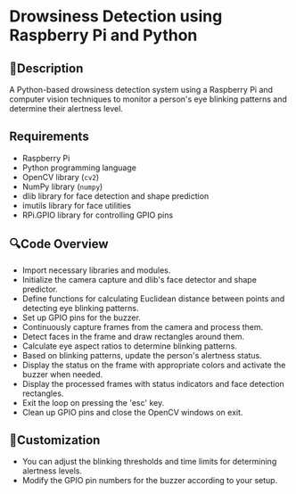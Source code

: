 # Drowsiness Detection using Raspberry Pi and Python

## 🚀Description
A Python-based drowsiness detection system using a Raspberry Pi and computer vision techniques to monitor a person's eye blinking patterns and determine their alertness level.

## Requirements
- Raspberry Pi
- Python programming language
- OpenCV library (`cv2`)
- NumPy library (`numpy`)
- dlib library for face detection and shape prediction
- imutils library for face utilities
- RPi.GPIO library for controlling GPIO pins

## 🔍Code Overview
- Import necessary libraries and modules.
- Initialize the camera capture and dlib's face detector and shape predictor.
- Define functions for calculating Euclidean distance between points and detecting eye blinking patterns.
- Set up GPIO pins for the buzzer.
- Continuously capture frames from the camera and process them.
- Detect faces in the frame and draw rectangles around them.
- Calculate eye aspect ratios to determine blinking patterns.
- Based on blinking patterns, update the person's alertness status.
- Display the status on the frame with appropriate colors and activate the buzzer when needed.
- Display the processed frames with status indicators and face detection rectangles.
- Exit the loop on pressing the 'esc' key.
- Clean up GPIO pins and close the OpenCV windows on exit.

## 🔧Customization
- You can adjust the blinking thresholds and time limits for determining alertness levels.
- Modify the GPIO pin numbers for the buzzer according to your setup.
